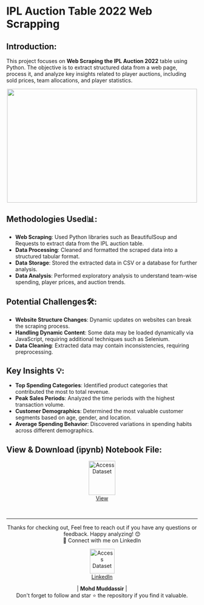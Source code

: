 # IPL Auction Table 2022 Web Scrapping

## Introduction: 
This project focuses on **Web Scraping the IPL Auction 2022** table using Python. The objective is to extract structured data from a web page, process it, and analyze key insights related to player auctions, including sold prices, team allocations, and player statistics.


<div align="center">
    <img src="https://i.ytimg.com/vi/UeQYSH2--sk/sddefault.jpg" width="500px" height="300px">
</div> 

## Methodologies Used📊:
- **Web Scraping**: Used Python libraries such as BeautifulSoup and Requests to extract data from the IPL auction table.
- **Data Processing**: Cleaned and formatted the scraped data into a structured tabular format.
- **Data Storage**: Stored the extracted data in CSV or a database for further analysis.
- **Data Analysis**: Performed exploratory analysis to understand team-wise spending, player prices, and auction trends.

## Potential Challenges🛠:
- **Website Structure Changes**: Dynamic updates on websites can break the scraping process.
- **Handling Dynamic Content**: Some data may be loaded dynamically via JavaScript, requiring additional techniques such as Selenium.
- **Data Cleaning**: Extracted data may contain inconsistencies, requiring preprocessing.

## Key Insights 💡:
- **Top Spending Categories**: Identified product categories that contributed the most to total revenue.
- **Peak Sales Periods**: Analyzed the time periods with the highest transaction volume.
- **Customer Demographics**: Determined the most valuable customer segments based on age, gender, and location.
- **Average Spending Behavior**: Discovered variations in spending habits across different demographics.
  
## View & Download (ipynb) Notebook File:

<p align="center">
    <a href="https://github.com/mohd-muddassir99/Python-Data-Analysis-Projects/blob/68b9855a951d57f063330c7a04e9f7acee08a787/Exploratory%20Data%20Analysis%20of%20%20Diwali%20Sales/Exploratory%20data%20Analysis%20Project.ipynb">
        <img src="https://upload.wikimedia.org/wikipedia/commons/thumb/3/38/Jupyter_logo.svg/1200px-Jupyter_logo.svg.png" width="70px" height="90px" alt="Access Dataset"><br>
        View
    </a>
</p> <br>

---

<div align="center">
Thanks for checking out, Feel free to reach out if you have any questions or feedback. Happy analyzing! 😊<br>
 🔗 Connect with me on LinkedIn 
 
  <p align="center">
    <a href="https://www.linkedin.com/in/mohd-muddassir99/">
        <img src="https://upload.wikimedia.org/wikipedia/commons/thumb/c/ca/LinkedIn_logo_initials.png/640px-LinkedIn_logo_initials.png" width="65px" alt="Access Dataset"><br>
        LinkedIn
    </a>

   | **Mohd Muddassir** | </a> <br>
Don't forget to follow and star ⭐ the repository if you find it valuable.
</div>

